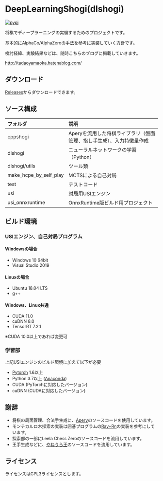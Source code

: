 # DeepLearningShogi(dlshogi)
[![pypi](https://img.shields.io/pypi/v/dlshogi.svg)](https://pypi.python.org/pypi/dlshogi)

将棋でディープラーニングの実験するためのプロジェクトです。

基本的にAlphaGo/AlphaZeroの手法を参考に実装していく方針です。

検討経緯、実験結果などは、随時こちらのブログに掲載していきます。

http://tadaoyamaoka.hatenablog.com/

## ダウンロード
[Releases](https://github.com/TadaoYamaoka/DeepLearningShogi/releases)からダウンロードできます。

## ソース構成
|フォルダ|説明|
|:---|:---|
|cppshogi|Aperyを流用した将棋ライブラリ（盤面管理、指し手生成）、入力特徴量作成|
|dlshogi|ニューラルネットワークの学習（Python）|
|dlshogi/utils|ツール類|
|make_hcpe_by_self_play|MCTSによる自己対局|
|test|テストコード|
|usi|対局用USIエンジン|
|usi_onnxruntime|OnnxRuntime版ビルド用プロジェクト|

## ビルド環境
### USIエンジン、自己対局プログラム
#### Windowsの場合
* Windows 10 64bit
* Visual Studio 2019
#### Linuxの場合
* Ubuntu 18.04 LTS
* g++
#### Windows、Linux共通
* CUDA 11.0
* cuDNN 8.0
* TensorRT 7.2.1

※CUDA 10.0以上であれば変更可

### 学習部
上記USIエンジンのビルド環境に加えて以下が必要
* [Pytorch](https://pytorch.org/) 1.6以上
* Python 3.7以上 ([Anaconda](https://www.continuum.io/downloads))
* CUDA (PyTorchに対応したバージョン)
* cuDNN (CUDAに対応したバージョン)

## 謝辞
* 将棋の局面管理、合法手生成に、[Apery](https://github.com/HiraokaTakuya/apery)のソースコードを使用しています。
* モンテカルロ木探索の実装は囲碁プログラムの[Ray+Rn](https://github.com/zakki/Ray)の実装を参考にしています。
* 探索部の一部にLeela Chess Zeroのソースコードを流用しています。
* 王手生成などに、[やねうら王](https://github.com/yaneurao/YaneuraOu)のソースコードを流用しています。

## ライセンス
ライセンスはGPL3ライセンスとします。
